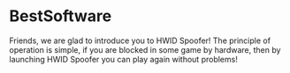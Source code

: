 # BestSoftware
Friends, we are glad to introduce you to HWID Spoofer! The principle of operation is simple, if you are blocked in some game by hardware, then by launching HWID Spoofer you can play again without problems!
